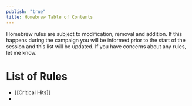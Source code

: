 ```yaml
---
publish: "true"
title: Homebrew Table of Contents
---
```

Homebrew rules are subject to modification, removal and addition. If this happens during the campaign you will be informed prior to the start of the session and this list will be updated. If you have concerns about any rules, let me know.

# List of Rules
- [[Critical Hits]]
- 